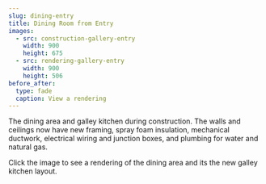 ```yaml
---
slug: dining-entry
title: Dining Room from Entry
images:
  - src: construction-gallery-entry
    width: 900
    height: 675
  - src: rendering-gallery-entry
    width: 900
    height: 506
before_after:
  type: fade
  caption: View a rendering
---
```

The dining area and galley kitchen during construction. The walls and ceilings now have new framing, spray foam insulation, mechanical ductwork, electrical wiring and junction boxes, and plumbing for water and natural gas.

Click the image to see a rendering of the dining area and its the new galley kitchen layout.